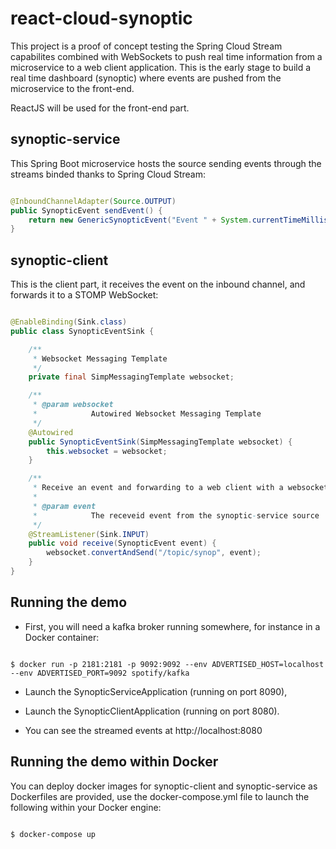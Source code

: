 # react-cloud-synoptic
This project is a proof of concept testing the Spring Cloud Stream capabilites combined with WebSockets to push real time information from a microservice to a web client application.
This is the early stage to build a real time dashboard (synoptic) where events are pushed from the microservice to the front-end.

ReactJS will be used for the front-end part.

## synoptic-service
This Spring Boot microservice hosts the source sending events through the streams binded thanks to Spring Cloud Stream:

```java

@InboundChannelAdapter(Source.OUTPUT)
public SynopticEvent sendEvent() {
	return new GenericSynopticEvent("Event " + System.currentTimeMillis());
}

```

## synoptic-client
This is the client part, it receives the event on the inbound channel, and forwards it to a STOMP WebSocket: 

```java

@EnableBinding(Sink.class)
public class SynopticEventSink {

	/**
	 * Websocket Messaging Template
	 */
	private final SimpMessagingTemplate websocket;

	/**
	 * @param websocket
	 *            Autowired Websocket Messaging Template
	 */
	@Autowired
	public SynopticEventSink(SimpMessagingTemplate websocket) {
		this.websocket = websocket;
	}

	/**
	 * Receive an event and forwarding to a web client with a websocket
	 * 
	 * @param event
	 *            The receveid event from the synoptic-service source
	 */
	@StreamListener(Sink.INPUT)
	public void receive(SynopticEvent event) {
		websocket.convertAndSend("/topic/synop", event);
	}
}

```

## Running the demo
* First, you will need a kafka broker running somewhere, for instance in a Docker container:
```

$ docker run -p 2181:2181 -p 9092:9092 --env ADVERTISED_HOST=localhost --env ADVERTISED_PORT=9092 spotify/kafka

```
* Launch the SynopticServiceApplication (running on port 8090),

* Launch the SynopticClientApplication (running on port 8080).

* You can see the streamed events at http://localhost:8080

## Running the demo within Docker
You can deploy docker images for synoptic-client and synoptic-service as Dockerfiles are provided, use the docker-compose.yml file to launch the following within your Docker engine:

```

$ docker-compose up

```

